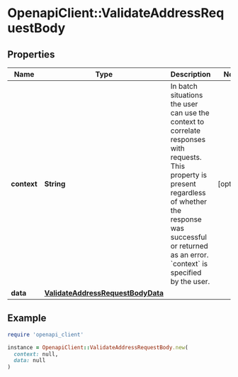 # OpenapiClient::ValidateAddressRequestBody

## Properties

| Name | Type | Description | Notes |
| ---- | ---- | ----------- | ----- |
| **context** | **String** | In batch situations the user can use the context to correlate responses with requests. This property is present regardless of whether the response was successful or returned as an error. &#x60;context&#x60; is specified by the user. | [optional] |
| **data** | [**ValidateAddressRequestBodyData**](ValidateAddressRequestBodyData.md) |  |  |

## Example

```ruby
require 'openapi_client'

instance = OpenapiClient::ValidateAddressRequestBody.new(
  context: null,
  data: null
)
```

